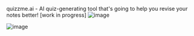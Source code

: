 quizzme.ai - AI quiz-generating tool that's going to help you revise your notes better!
[work in progress]
![image](https://github.com/user-attachments/assets/71b18e29-14d9-41f9-9052-249a53cbdb36)

![image](https://github.com/user-attachments/assets/4ffe6f98-c2cc-4f08-af2e-bcdcc9d908c9)


